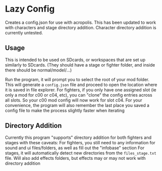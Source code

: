 # Lazy Config

Creates a config.json for use with acropolis. This has been updated to work with characters and stage directory addition. Character directory addition is currently untested.

## Usage

This is intended to be used on SDcards, or workspaces that are set up similarly to SDcards. (They should have a stage or fighter folder, and inside there should be normal/model/...)

Run the program, it will prompt you to select the root of your mod folder. This will generate a `config.json` file and proceed to open the location where it is saved in file explorer. For fighters, if you only have one assigned slot (ie only a mod for c00 or c04, etc), you can "clone" the config entries across all slots. So your c00 mod config will now work for slot c04. For your convenience, the program will also remember the last place you saved a config file to make the process slightly faster when iterating

## Directory Addition
Currently this program "supports" directory addition for both fighters and stages with these caveats:
For fighters, you still need to any information for sound and ui files/folders, as well as fill out the "infobase" section
For stages, it will automatically detect new directories from the `files_stage.txt` file. Will also add effects folders, but effects may or may not work with directory addition
